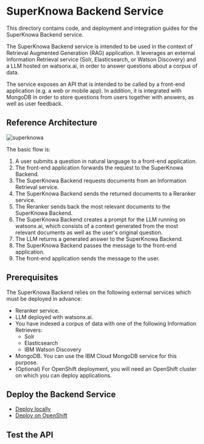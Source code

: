 # SuperKnowa Backend Service

This directory contains code, and deployment and integration guides for the SuperKnowa Backend service.

The SuperKnowa Backend service is intended to be used in the context of Retrieval Augmented Generation (RAG) application. It leverages an external Information Retrieval service (Solr, Elasticsearch, or Watson Discovery) and a LLM hosted on watsonx.ai, in order to answer 
questions about a corpus of data. 

The service exposes an API that is intended to be called by a front-end application (e.g. a web or mobile app). In addition, it is integrated with MongoDB in order to store questions from users together with answers, as well as user feedback.

## Reference Architecture

![superknowa](https://github.com/EnterpriseLLM/SuperKnowa/assets/111310676/278bced3-9253-4cf7-9b2f-0690b72a9f0b)

The basic flow is:

1. A user submits a question in natural language to a front-end application.
2. The front-end application forwards the request to the SuperKnowa Backend.
3. The SuperKnowa Backend requests documents from an Information Retrieval service.
4. The SuperKnowa Backend sends the returned documents to a Reranker service.
5. The Reranker sends back the most relevant documents to the SuperKnowa Backend.
6. The SuperKnowa Backend creates a prompt for the LLM running on watsonx.ai, which consists of a context generated from the most relevant documents as well as the user's original question.
7. The LLM returns a generated answer to the SuperKnowa Backend.
8. The SuperKnowa Backend passes the message to the front-end application.
9. The front-end application sends the message to the user.

## Prerequisites

The SuperKnowa Backend relies on the following external services which must be deployed in advance:

- Reranker service.
- LLM deployed with watsonx.ai.
- You have indexed a corpus of data with one of the following Information Retrievers:
  - Solr
  - Elasticsearch
  - IBM Watson Discovery
- MongoDB. You can use the IBM Cloud MongoDB service for this purpose.
- (Optional) For OpenShift deployment, you will need an OpenShift cluster on which you can deploy applications.

## Deploy the Backend Service

- [Deploy locally](Backend/)
- [Deploy on OpenShift](Deployment/)

## Test the API
